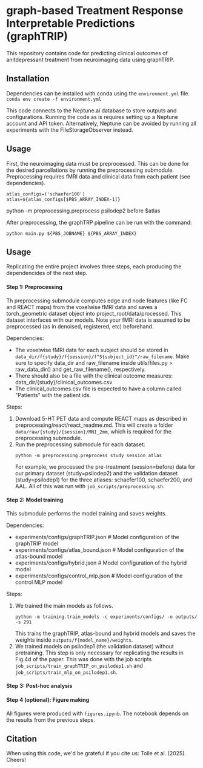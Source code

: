 # graph-based Treatment Response Interpretable Predictions (graphTRIP)
This repository contains code for predicting clinical outcomes of anitdepressant treatment from neuroimaging data using graphTRIP.

## Installation
Dependencies can be installed with conda using the `environment.yml` file.
```conda env create -f environment.yml```

This code connects to the Neptune.ai database to store outputs and configurations. Running the code as is requires setting up a Neptune account and API token.
Alternatively, Neptune can be avoided by running all experiments with the FileStorageObserver instead.

## Usage
First, the neuroimaging data must be preprocessed. This can be done for the desired parcellations by running the preprocessing submodule.
Preprocessing requires fMRI data and clinical data from each patient (see dependencies).
```
atlas_configs=('schaefer100')
atlas=${atlas_configs[$PBS_ARRAY_INDEX-1]}
```

python -m preprocessing.preprocess psilodep2 before $atlas

After preprocessing, the graphTRP pipeline can be run with the command:
```
python main.py ${PBS_JOBNAME} ${PBS_ARRAY_INDEX}
```

## Usage
Replicating the entire project involves three steps, each producing the dependencides of the next step. 

#### Step 1: Preprocessing
Th preprocessing submodule computes edge and node features (like FC and REACT maps) from the voxelwise fMRI data and saves a torch_geometric dataset object into project_root/data/processed. This dataset interfaces with our models. Note your fMRI data is assumed to be preprocessed (as in denoised, registered, etc) beforehand.

Dependencies:
- The voxelwise fMRI data for each subject should be stored in `data_dir/f{study}/f{session}/f"S{subject_id}"/raw_filename`. Make sure to specify data_dir and raw_filename inside utils/files.py > raw_data_dir() and get_raw_filename(), respectively.
- There should also be a file with the clinical outcome measures: data_dir/{study}/clinical_outcomes.csv
- The clinical_outcomes.csv file is expected to have a column called "Patients" with the patient ids.

Steps:
1. Download 5-HT PET data and compute REACT maps as described in preprocessing/react/react_readme.md. 
   This will create a folder `data/raw/{study}/{session}/MNI_2mm`, which is required for the preprocessing submodule.
2. Run the preprocessing submodule for each dataset:
    ```
    python -m preprocessing.preprocess study session atlas
    ```
   For example, we processed the pre-treatment (session=before) data for our primary dataset (study=psilodep2) and the validation dataset (study=psilodep1) for the three atlases: schaefer100, schaefer200, and AAL.
   All of this was run with `job_scripts/preprocessing.sh`.

#### Step 2: Model training
This submodule performs the model training and saves weights.

Dependencies:
- experiments/configs/graphTRIP.json     # Model configuration of the graphTRIP model
- experiments/configs/atlas_bound.json   # Model configuration of the atlas-bound model
- experiments/configs/hybrid.json        # Model configuration of the hybrid model
- experiments/configs/control_mlp.json   # Model configuration of the control MLP model

Steps:
1. We trained the main models as follows.
    ```
    python -m training.train_models -c experiments/configs/ -o outputs/ -s 291
    ```
   This trains the graphTRIP, atlas-bound and hybrid models and saves the weights inside `outputs/f{model_name}/weights`.
2. We trained models on psilodep1 (the validation dataset) without pretraining. This step is only necessary for replicating the results in Fig.4d of the paper. This was done with the job scripts `job_scripts/train_graphTRIP_on_psilodep1.sh` and `job_scripts/train_mlp_on_psilodep1.sh`.

#### Step 3: Post-hoc analysis


#### Step 4 (optional): Figure making
All figures were produced with `figures.ipynb`. 
The notebook depends on the results from the previous steps.


## Citation
When using this code, we'd be grateful if you cite us: Tolle et al. (2025). Cheers!
